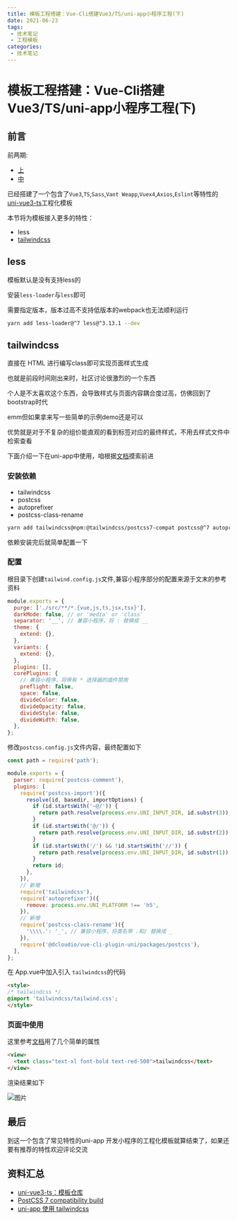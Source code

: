 ```yaml
---
title: 模板工程搭建：Vue-Cli搭建Vue3/TS/uni-app小程序工程(下)
date: 2021-06-23
tags:
 - 技术笔记
 - 工程模板
categories:
 - 技术笔记
---
```

# 模板工程搭建：Vue-Cli搭建Vue3/TS/uni-app小程序工程(下)

## 前言
前两期:
* [上](./uni-vue3-cli_1.md)
* [中](./uni-vue3-cli_2.md)

已经搭建了一个包含了`Vue3`,`TS`,`Sass`,`Vant Weapp`,`Vuex4`,`Axios`,`Eslint`等特性的[uni-vue3-ts](https://github.com/ATQQ/uni-vue3-ts-template)工程化模板

本节将为模板接入更多的特性：
* less
* [tailwindcss](https://tailwindcss.com/)

## less
模板默认是没有支持less的

安装`less-loader`与`less`即可

需要指定版本，版本过高不支持低版本的webpack也无法顺利运行
```sh
yarn add less-loader@^7 less@^3.13.1 --dev
```
## tailwindcss
直接在 HTML 进行编写class即可实现页面样式生成

也就是前段时间刚出来时，社区讨论很激烈的一个东西

个人是不太喜欢这个东西，会导致样式与页面内容耦合度过高，仿佛回到了bootstrap时代

emm但如果拿来写一些简单的示例demo还是可以

优势就是对于不复杂的组价能直观的看到标签对应的最终样式，不用去样式文件中检索查看

下面介绍一下在uni-app中使用，咱根据[文档](https://tailwindcss.com/docs/guides/vue-3-vite)摸索前进

### 安装依赖
* tailwindcss
* postcss
* autoprefixer
* postcss-class-rename

```sh
yarn add tailwindcss@npm:@tailwindcss/postcss7-compat postcss@^7 autoprefixer@^9 postcss-class-rename --dev
```
依赖安装完后就简单配置一下

### 配置
根目录下创建`tailwind.config.js`文件,兼容小程序部分的配置来源于文末的参考资料

```js
module.exports = {
  purge: ['./src/**/*.{vue,js,ts,jsx,tsx}'],
  darkMode: false, // or 'media' or 'class'
  separator: '__', // 兼容小程序，将 : 替换成 __
  theme: {
    extend: {},
  },
  variants: {
    extend: {},
  },
  plugins: [],
  corePlugins: {
    // 兼容小程序，将带有 * 选择器的插件禁用
    preflight: false,
    space: false,
    divideColor: false,
    divideOpacity: false,
    divideStyle: false,
    divideWidth: false,
  },
};
```

修改`postcss.config.js`文件内容，最终配置如下
```js
const path = require('path');

module.exports = {
  parser: require('postcss-comment'),
  plugins: [
    require('postcss-import')({
      resolve(id, basedir, importOptions) {
        if (id.startsWith('~@/')) {
          return path.resolve(process.env.UNI_INPUT_DIR, id.substr(3));
        }
        if (id.startsWith('@/')) {
          return path.resolve(process.env.UNI_INPUT_DIR, id.substr(2));
        }
        if (id.startsWith('/') && !id.startsWith('//')) {
          return path.resolve(process.env.UNI_INPUT_DIR, id.substr(1));
        }
        return id;
      },
    }),
    // 新增
    require('tailwindcss'),
    require('autoprefixer')({
      remove: process.env.UNI_PLATFORM !== 'h5',
    }),
    // 新增
    require('postcss-class-rename')({
      '\\\\.': '_', // 兼容小程序，将类名带 .和/ 替换成 _
    }),
    require('@dcloudio/vue-cli-plugin-uni/packages/postcss'),
  ],
};
```

在 App.vue中加入引入 `tailwindcss`的代码

```html
<style>
/* tailwindcss */
@import 'tailwindcss/tailwind.css';
</style>
```

### 页面中使用
这里参考[文档](https://tailwindcss.com/docs/text-color)用了几个简单的属性

```html
<view>
  <text class="text-xl font-bold text-red-500">tailwindcss</text>
</view>
```

渲染结果如下

![图片](https://img.cdn.sugarat.top/mdImg/MTYyNDQ0NDIzMjQyMg==624444232422)

## 最后
到这一个包含了常见特性的uni-app 开发小程序的工程化模板就算结束了，如果还要有推荐的特性欢迎评论交流

## 资料汇总
* [uni-vue3-ts：模板仓库](https://github.com/ATQQ/uni-vue3-ts-template)
* [PostCSS 7 compatibility build](https://tailwindcss.com/docs/installation#post-css-7-compatibility-build)
* [uni-app 使用 tailwindcss](https://wyz.xyz/d/150-uni-app-tailwindcss)

<comment/>
<tongji/>